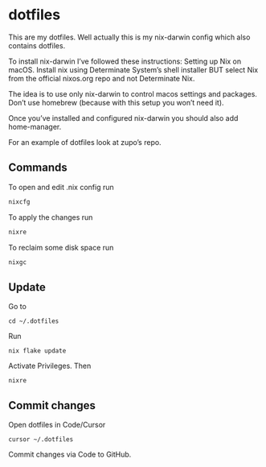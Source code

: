# dotfiles

This are my dotfiles. Well actually this is my nix-darwin config which also contains dotfiles.

To install nix-darwin I’ve followed these instructions: Setting up Nix on macOS. Install nix using Determinate System’s shell installer BUT select Nix from the official nixos.org repo and not Determinate Nix.

The idea is to use only nix-darwin to control macos settings and packages. Don’t use homebrew (because with this setup you won’t need it).

Once you’ve installed and configured nix-darwin you should also add home-manager.

For an example of dotfiles look at zupo’s repo.

## Commands

To open and edit .nix config run
```bash
nixcfg
```

To apply the changes run
```bash
nixre
```

To reclaim some disk space run
```bash
nixgc
```
## Update

Go to
```
cd ~/.dotfiles
```

Run
```
nix flake update
```

Activate Privileges. Then
```
nixre
```

## Commit changes

Open dotfiles in Code/Cursor

```
cursor ~/.dotfiles
```

Commit changes via Code to GitHub.
